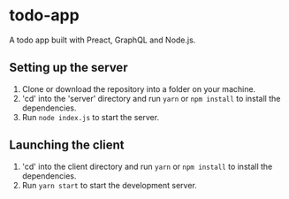 # todo-app

A todo app built with Preact, GraphQL and Node.js.

## Setting up the server
1. Clone or download the repository into a folder on your machine.
2. 'cd' into the 'server' directory and run `yarn` or `npm install` to install the dependencies.
3. Run `node index.js` to start the server.

## Launching the client
1. 'cd' into the client directory and run `yarn` or `npm install` to install the dependencies. 
2. Run `yarn start` to start the development server.
